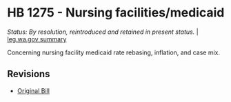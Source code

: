 # HB 1275 - Nursing facilities/medicaid
*Status: By resolution, reintroduced and retained in present status.* | [leg.wa.gov summary](https://app.leg.wa.gov/billsummary?BillNumber=1275&Year=2021)

Concerning nursing facility medicaid rate rebasing, inflation, and case mix.

## Revisions
* [Original Bill](1/)